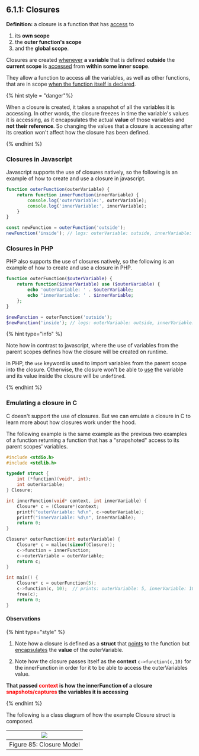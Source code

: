 ## 6.1.1: Closures

**Definition:** a closure is a function that has <ins>access</ins> to 
    
1. its **own scope**
2. the **outer function's scope** 
3. and the **global scope**. 

Closures are created <ins>whenever</ins> **a variable** that is defined **outside** the **current scope** is <ins>accessed</ins> from **within some inner scope**. 

They allow a function to access all the variables, as well as other functions, that are in scope <ins>when the function itself is declared</ins>.

{% hint style = "danger"%}

When a closure is created, it takes a snapshot of all the variables it is accessing. In other words, the closure freezes in time the variable's values it is accessing, as it encapsulates the actual **value** of those variables and **not their reference**. So changing the values that a closure is accessing after its creation won't affect how the closure has been defined. 

{% endhint %}

### Closures in Javascript

Javascript supports the use of closures natively, so the following is an example of how to create and use a closure in javascript.

```js
function outerFunction(outerVariable) {
    return function innerFunction(innerVariable) {
        console.log('outerVariable:', outerVariable);
        console.log('innerVariable:', innerVariable);
    }
}

const newFunction = outerFunction('outside');
newFunction('inside'); // logs: outerVariable: outside, innerVariable: inside
```

### Closures in PHP

PHP also supports the use of closures natively, so the following is an example of how to create and use a closure in PHP.

```php
function outerFunction($outerVariable) {
    return function($innerVariable) use ($outerVariable) {
        echo 'outerVariable: ' . $outerVariable;
        echo 'innerVariable: ' . $innerVariable;
    };
}

$newFunction = outerFunction('outside');
$newFunction('inside'); // logs: outerVariable: outside, innerVariable: inside
```

{% hint type="info" %}

Note how in contrast to javascript, where the use of variables from the parent scopes defines how the closure will be created on runtime.  

in PHP, the `use` keyword is used to import variables from the parent scope into the closure. Otherwise, the closure won't be able to <ins>use</ins> the variable and its value inside the closure will be `undefined`.

{% endhint %}

### Emulating a closure in C

C doesn't support the use of closures. But we can emulate a closure in C to learn more about how closures work under the hood.

The following example is the same example as the previous two examples of a function returning a function that has a "snapshoted" access to its parent scopes' variables.

```c
#include <stdio.h>
#include <stdlib.h>

typedef struct {
    int (*function)(void*, int);
    int outerVariable;
} Closure;

int innerFunction(void* context, int innerVariable) {
    Closure* c = (Closure*)context;
    printf("outerVariable: %d\n", c->outerVariable);
    printf("innerVariable: %d\n", innerVariable);
    return 0;
}

Closure* outerFunction(int outerVariable) {
    Closure* c = malloc(sizeof(Closure));
    c->function = innerFunction;
    c->outerVariable = outerVariable;
    return c;
}

int main() {
    Closure* c = outerFunction(5);
    c->function(c, 10);  // prints: outerVariable: 5, innerVariable: 10
    free(c);
    return 0;
}
```

#### Observations

{% hint type="style" %}

1. Note how a closure is defined as a **struct** that <ins>points</ins> to the function but <ins>encapsulates</ins> the **value** of the outerVariable.

2. Note how the closure passes itself as the **context** `c->function(c,10)` for the innerFunction in order for it to be able to access the outerVariables value.

**That passed <span style="color:red">context</span> is how the innerFunction of a closure <span style="color:red">snapshots/captures</span> the variables it is accessing**

{% endhint %}

The following is a class diagram of how the example Closure struct is composed.


| [![](https://mermaid.ink/img/pako:eNpdjzsOwjAMhq8SeWpLT9AVGJmQGFAWk7gQKY2r1EFCVe9O-qAD_2L783sEw5agAeNxGE4OnxE7HVTWQtTR85AiqXGFsw4uiCqqNgUjjkNZvNnZqlYZl39VnITiDaPDh6c1N0ENHcUOnc1rl7Ea5EUdaWiya6nF5EWDDnMpJuHrJxhoJCaqIfUWhbZDoWnRDzs9Wyccd0hLeNn-m00NPYY7869x-gLfEFP3?type=png)](https://mermaid.live/edit#pako:eNpdjzsOwjAMhq8SeWpLT9AVGJmQGFAWk7gQKY2r1EFCVe9O-qAD_2L783sEw5agAeNxGE4OnxE7HVTWQtTR85AiqXGFsw4uiCqqNgUjjkNZvNnZqlYZl39VnITiDaPDh6c1N0ENHcUOnc1rl7Ea5EUdaWiya6nF5EWDDnMpJuHrJxhoJCaqIfUWhbZDoWnRDzs9Wyccd0hLeNn-m00NPYY7869x-gLfEFP3) |
|--------------------------------------------------------------------------------------------------------------------------------------------------------------------------------------------------------------------------------------------------------------------------------------------------------------------------------------------------------------------------------------------------------------------------------------------------------------------------------------------------------------------------------------------------------| 
| Figure 85: Closure Model                                                                                                                                                                                                                                                                                                                                                                                                                                                                                                                               |